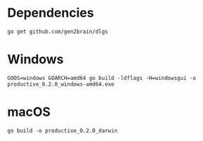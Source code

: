 # Dependencies

```
go get github.com/gen2brain/dlgs
```

# Windows

```
GOOS=windows GOARCH=amd64 go build -ldflags -H=windowsgui -o productive_0.2.0_windows-amd64.exe
```

# macOS

```
go build -o productive_0.2.0_darwin
```
